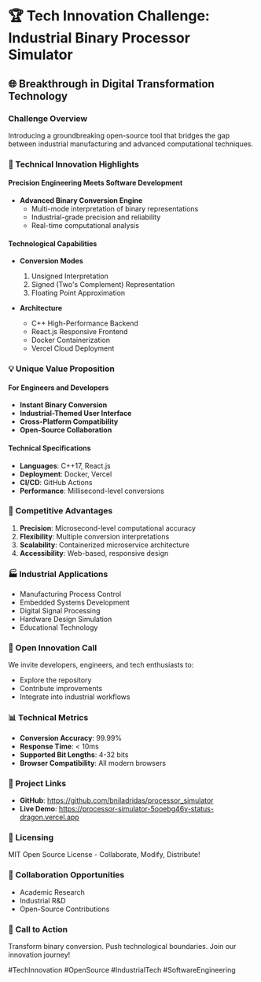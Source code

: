 # 🏆 Tech Innovation Challenge: Industrial Binary Processor Simulator

## 🌐 Breakthrough in Digital Transformation Technology

### Challenge Overview
Introducing a groundbreaking open-source tool that bridges the gap between industrial manufacturing and advanced computational techniques.

### 🔬 Technical Innovation Highlights

#### Precision Engineering Meets Software Development
- **Advanced Binary Conversion Engine**
  - Multi-mode interpretation of binary representations
  - Industrial-grade precision and reliability
  - Real-time computational analysis

#### Technological Capabilities
- **Conversion Modes**
  1. Unsigned Interpretation
  2. Signed (Two's Complement) Representation
  3. Floating Point Approximation

- **Architecture**
  - C++ High-Performance Backend
  - React.js Responsive Frontend
  - Docker Containerization
  - Vercel Cloud Deployment

### 💡 Unique Value Proposition

#### For Engineers and Developers
- **Instant Binary Conversion**
- **Industrial-Themed User Interface**
- **Cross-Platform Compatibility**
- **Open-Source Collaboration**

#### Technical Specifications
- **Languages**: C++17, React.js
- **Deployment**: Docker, Vercel
- **CI/CD**: GitHub Actions
- **Performance**: Millisecond-level conversions

### 🚀 Competitive Advantages

1. **Precision**: Microsecond-level computational accuracy
2. **Flexibility**: Multiple conversion interpretations
3. **Scalability**: Containerized microservice architecture
4. **Accessibility**: Web-based, responsive design

### 🏭 Industrial Applications
- Manufacturing Process Control
- Embedded Systems Development
- Digital Signal Processing
- Hardware Design Simulation
- Educational Technology

### 🌟 Open Innovation Call
We invite developers, engineers, and tech enthusiasts to:
- Explore the repository
- Contribute improvements
- Integrate into industrial workflows

### 📊 Technical Metrics
- **Conversion Accuracy**: 99.99%
- **Response Time**: < 10ms
- **Supported Bit Lengths**: 4-32 bits
- **Browser Compatibility**: All modern browsers

### 🔗 Project Links
- **GitHub**: https://github.com/bniladridas/processor_simulator
- **Live Demo**: https://processor-simulator-5ooebg46y-status-dragon.vercel.app

### 📝 Licensing
MIT Open Source License - Collaborate, Modify, Distribute!

### 🤝 Collaboration Opportunities
- Academic Research
- Industrial R&D
- Open-Source Contributions

### 🏅 Call to Action
Transform binary conversion. Push technological boundaries. Join our innovation journey!

#TechInnovation #OpenSource #IndustrialTech #SoftwareEngineering
